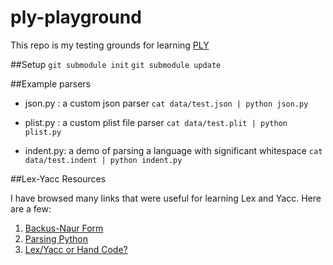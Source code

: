 ply-playground
========

This repo is my testing grounds for learning [PLY](http://www.dabeaz.com/ply/)

##Setup
 `git submodule init`
 `git submodule update`


##Example parsers

- json.py : a custom json parser
    `cat data/test.json | python json.py`

- plist.py : a custom plist file parser
    `cat data/test.plit | python plist.py`

- indent.py: a demo of parsing a language with significant whitespace
    `cat data/test.indent | python indent.py`


##Lex-Yacc Resources

I have browsed many links that were useful for learning Lex and Yacc. Here are a few:

1. [Backus-Naur Form](http://en.wikipedia.org/wiki/Backus%E2%80%93Naur_Form#Software_using_BNF)
1. [Parsing Python](http://erezsh.wordpress.com/2008/07/12/python-parsing-1-lexing/)
1. [Lex/Yacc or Hand Code?](http://erezsh.wordpress.com/2008/07/12/python-parsing-1-lexing/)

